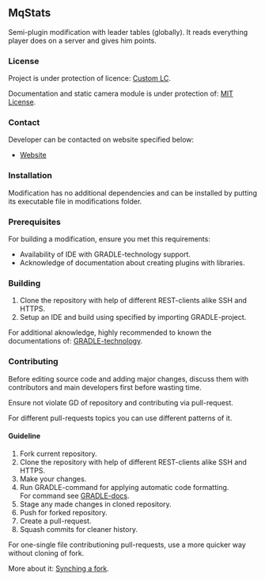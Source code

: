## MqStats

Semi-plugin modification with leader tables (globally). It reads everything player does on a server and gives him points.

### License

Project is under protection of licence: [Custom LC](./LICENSE.md).

Documentation and static camera module is under protection of: [MIT License](https://choosealicense.com/licenses/mit/).

### Contact

Developer can be contacted on website specified below:

- [Website](https://ektadelta.io/)

### Installation

Modification has no additional dependencies and can be installed by putting its executable file in modifications folder.

### Prerequisites

For building a modification, ensure you met this requirements:

- Availability of IDE with GRADLE-technology support.
- Acknowledge of documentation about creating plugins with libraries.

### Building

1. Clone the repository with help of different REST-clients alike SSH and HTTPS.
2. Setup an IDE and build using specified by importing GRADLE-project.

For additional aknowledge, highly recommended to known the documentations of: [GRADLE-technology](https://mcforge.readthedocs.io/en/1.12.x/gettingstarted/structuring/).

### Contributing

Before editing source code and adding major changes, discuss them with contributors and main developers first before wasting time.

Ensure not violate GD of repository and contributing via pull-request.

For different pull-requests topics you can use different patterns of it.

#### Guideline

1. Fork current repository.
2. Clone the repository with help of different REST-clients alike SSH and HTTPS.
3. Make your changes.
4. Run GRADLE-command for applying automatic code formatting. \
For command see [GRADLE-docs](./.rc-gradle.json).
5. Stage any made changes in cloned repository.
6. Push for forked repository.
7. Create a pull-request.
8. Squash commits for cleaner history.

For one-single file contributioning pull-requests, use a more quicker way without cloning of fork.

More about it: [Synching a fork](https://help.github.com/articles/syncing-a-fork).
